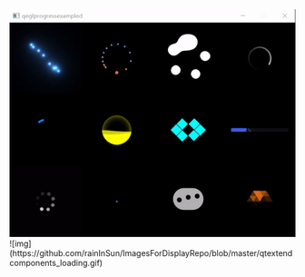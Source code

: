 <img src="https://github.com/rainInSun/ImagesForDisplayRepo/blob/master/qtextendcomponents_loading.gif"/>
![img](https://github.com/rainInSun/ImagesForDisplayRepo/blob/master/qtextendcomponents_loading.gif)
